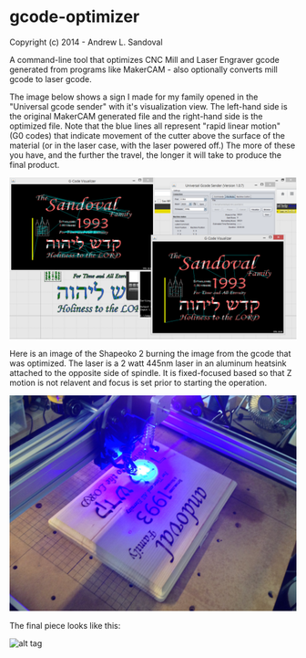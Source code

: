 gcode-optimizer
===============
Copyright (c) 2014 - Andrew L. Sandoval

A command-line tool that optimizes CNC Mill and Laser Engraver gcode generated from programs like MakerCAM - also optionally converts mill gcode to laser gcode.

The image below shows a sign I made for my family opened in the "Universal gcode sender" with it's visualization view.  The left-hand side is the original MakerCAM generated file and the right-hand side is the optimized file.  Note that the blue lines all represent "rapid linear motion" (G0 codes) that indicate movement of the cutter above the surface of the material (or in the laser case, with the laser powered off.)   The more of these you have, and the further the travel, the longer it will take to produce the final product.

![alt tag](images/SideBySideComparison.png)
 
Here is an image of the Shapeoko 2 burning the image from the gcode that was optimized.  The laser is a 2 watt 445nm laser in an aluminum heatsink attached to the opposite side of spindle.  It is fixed-focused based so that Z motion is not relavent and focus is set prior to starting the operation.

![alt tag](images/LaserBurning.jpg)

The final piece looks like this:

![alt tag](images/FinalProduct.jpg)
